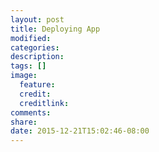 ```yaml
---
layout: post
title: Deploying App
modified:
categories: 
description:
tags: []
image:
  feature:
  credit:
  creditlink:
comments:
share:
date: 2015-12-21T15:02:46-08:00
---
```

